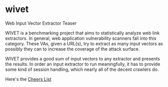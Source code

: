 wivet
=====

Web Input Vector Extractor Teaser

WIVET is a benchmarking project that aims to statistically analyze web link extractors. In general, web application vulnerability scanners fall into this category. These VAs, given a URL(s), try to extract as many input vectors as possibly they can to increase the coverage of the attack surface.

WIVET provides a good sum of input vectors to any extractor and presents the results. In order an input extractor to run meaningfully, it has to provide some kind of session handling, which nearly all of the decent crawlers do. 

Here's the [Cheers List](https://github.com/bedirhan/wivet/wiki/Cheers-List)
